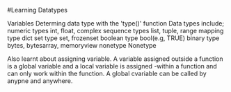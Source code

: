 #Learning Datatypes

Variables
Determing data type with the 'type()' function
Data types include;
	numeric types	int, float, complex
	sequence types	list, tuple, range
	mapping type	dict
	set type	set, frozenset
	boolean type	bool(e.g, TRUE)
	binary type	bytes, bytesarray, memoryview
	nonetype 	Nonetype

Also learnt about assigning variable.
	A variable assigned outside a function is a global variable and a local variable is assigned
	-within a function and can only work within the function. A global cvariable can be called by		anypne and anywhere. 

			
